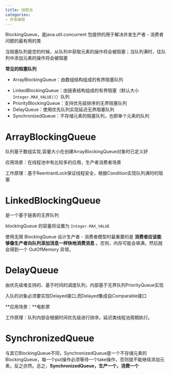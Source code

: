 ```yaml
---
title: 线程池
categories: 
- 并发编程
---
```


BlockingQueue，是java.util.concurrent 包提供的用于解决并发生产者 - 消费者问题的最有用的类

当阻塞队列是空的时候，从队列中获取元素的操作将会被阻塞；当队列满时，往队列中添加元素的操作将会被阻塞

**常见的阻塞队列**

* ArrayBlockingQueue：由数组结构组成的有界阻塞队列

- LinkedBlockingQueue：由链表结构组成的有界阻塞（默认大小`Integer.MAX_VALUE()`）队列
- PriorityBlockingQueue：支持优先级排序的无界阻塞队列
- DelayQueue：使用优先队列实现延迟无界阻塞队列
- SynchronizedQueue：不存储元素的阻塞队列，也即单个元素的队列

# ArrayBlockingQueue

队列基于数组实现,容量大小在创建ArrayBlockingQueue对象时已定义好

应用场景：在线程池中有比较多的应用，生产者消费者场景

工作原理：基于ReentrantLock保证线程安全，根据Condition实现队列满时的阻塞

# LinkedBlockingQueue

是一个基于链表的无界队列

blockingQueue 的容量将设置为 `Integer.MAX_VALUE`

使用无限 BlockingQueue 设计生产者 - 消费者模型时最重要的是 **消费者应该能够像生产者向队列添加消息一样快地消费消息** 。否则，内存可能会填满，然后就会得到一个 OutOfMemory 异常。

# DelayQueue

由优先级堆支持的、基于时间的调度队列，内部基于无界队列PriorityQueue实现

入队的对象必须要实现Delayed接口,而Delayed集成自Comparable接口

**应用场景：**电影票

工作原理：队列内部会根据时间优先级进行排序。延迟类线程池周期执行。

# SynchronizedQueue

与其它BlockingQueue不同，SynchronizedQueue是一个不存储元素的BlockingQueue，每一个put操作必须等待一个take操作，否则就不能继续添加元素，反之亦然。总之，**SynchronizedQueue，生产一个，消费一个**